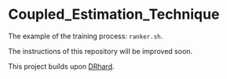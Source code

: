# Coupled_Estimation_Technique

The example of the training process: `ranker.sh`.

The instructions of this repository will be improved soon.

This project builds upon [DRhard](https://github.com/jingtaozhan/DRhard).

